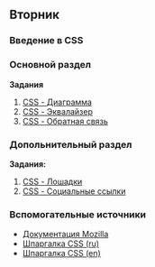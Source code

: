## Вторник


### Введение в CSS

### Основной раздел


**Задания**
1. [CSS - Диаграмма](../../../../css-diagramm)
2. [CSS - Эквалайзер](../../../../css-equalizer)
3. [CSS - Обратная связь](../../../../css-feedback)


### Допольнительный раздел

**Задания:**

1. [CSS - Лошадки](../../../../css-horses)
2. [CSS - Социальные ссылки](../../../../css-social)

### Вспомогательные источники

- [Документация Mozilla](https://developer.mozilla.org/ru/docs/Web/CSS)
- [Шпаргалка CSS (ru)](https://www.exlab.net/files/tools/sheets/css/css.png)
- [Шпаргалка CSS (en)](https://cdn.makeawebsitehub.com/wp-content/uploads/2016/05/css-cheat-sheet-2016-1.jpg)
